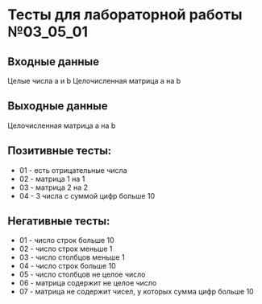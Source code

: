 # Тесты для лабораторной работы №03_05_01

## Входные данные
Целые числа a и b
Целочисленная матрица a на b

## Выходные данные
Целочисленная матрица a на b

## Позитивные тесты:
- 01 - есть отрицательные числа
- 02 - матрица 1 на 1
- 03 - матрица 2 на 2
- 04 - 3 числа с суммой цифр больше 10

## Негативные тесты: 
- 01 - число строк больше 10
- 02 - число строк меньше 1
- 03 - число столбцов меньше 1
- 04 - число строк больше 10
- 05 - число столбцов не целое число
- 06 - матрица содержит не целое число
- 07 - матрица не содержит чисел, у которых сумма цифр больше 10
